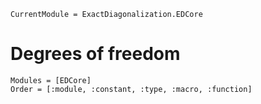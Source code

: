 ```@meta
CurrentModule = ExactDiagonalization.EDCore
```

# Degrees of freedom

```@autodocs
Modules = [EDCore]
Order = [:module, :constant, :type, :macro, :function]
```